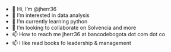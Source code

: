 - 👋 Hi, I’m @jherr36
- 👀 I’m interested in data analysis
- 🌱 I’m currently learning python
- 💞️ I’m looking to collaborate on Solvencia and more
- 📫 How to reach me jherr36 at bancodebogota dot com dot co
- 📫 I like read books fo leadership & management

<!---
jherr36/jherr36 is a ✨ special ✨ repository because its `README.md` (this file) appears on your GitHub profile.
You can click the Preview link to take a look at your changes.
--->
